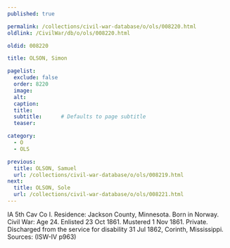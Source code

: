 ```yaml
---
published: true

permalink: /collections/civil-war-database/o/ols/008220.html
oldlink: /CivilWar/db/o/ols/008220.html

oldid: 008220

title: OLSON, Simon

pagelist:
  exclude: false
  order: 8220
  image: 
  alt:
  caption:
  title:
  subtitle:      # Defaults to page subtitle
  teaser:

category: 
  - O 
  - OLS

previous:
  title: OLSON, Samuel
  url: /collections/civil-war-database/o/ols/008219.html  
next:
  title: OLSON, Sole
  url: /collections/civil-war-database/o/ols/008221.html   
---
```

IA 5th Cav Co I. Residence: Jackson County, Minnesota. Born in Norway. Civil War: Age 24. Enlisted 23 Oct 1861. Mustered 1 Nov 1861. Private. Discharged from the service for disability 31 Jul 1862, Corinth, Mississippi. Sources: (ISW-IV p963)